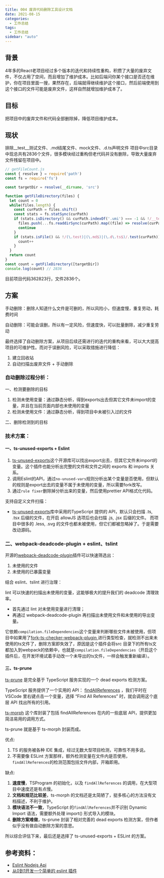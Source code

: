 ```yaml
---
title: 004 废弃代码删除工具设计文档
date: 2021-08-15
categories:
  - 工作总结
tags:
  - 工作总结
sidebar: "auto"
---
```


## 背景
4年多的React老项目经过多个版本的迭代和持续性重构，积攒了大量的废弃文件，不仅占用了空间，而且增加了维护成本。比如后端问你某个接口是否还在维护，你在项目里面一搜，果然存在，后端就得继续维护这个接口，然后前端使用到这个接口的文件可能是废弃文件，这样自然就增加维护成本了。


## 目标
把项目中的废弃文件和代码全部删除掉，降低项目维护成本。

## 现状
排除__test__测试文件、.md结尾文件、mock文件、.d.ts声明文件
项目中src目录中现总共有2836个文件，很多模块经过重构但老代码并没有删除，导致大量废弃文件残留在项目中。

```js
// getFileCount.js
const { resolve } = require('path')
const fs = require('fs')

const targetDir = resolve(__dirname, 'src')

function getFileDirectory(files) {
  let count = 0
  while(files.length) {
    const curPath = files.shift()
    const stats = fs.statSync(curPath)
    if (stats.isDirectory() && curPath.indexOf('.umi') === -1 && !/__tests?__/.test(curPath)) {
      files.push(...fs.readdirSync(curPath).map((file) => resolve(curPath, file)))
      continue
    } 
    if (stats.isFile() && !/(\.test)|(\.md$)|(\.d\.ts$)/.test(curPath)) {
      count++
    }
  }
  return count
}
const count = getFileDirectory([targetDir])
console.log(count) // 2836
```
目前项目代码362823行，文件2836个。

## 方案
手动删除：删除人知道什么文件是可删的，所以风险小，但速度慢，重复劳动，耗费时间

自动删除：可能会误删，所以有一定风险，但速度快，可以批量删除，减少重复劳动

最终选择了自动删除方案，从项目后续还需进行的迭代的重构来看，可以大大提高项目的可维护性。而对于误删风险，可以采取措施进行降低：
1. 建立回收站
2. 自动扫描出废弃文件 + 手动删除

### 自动删除过程分析：
一、检测要删除的目标
1. 检测未使用变量：通过静态分析，得到exports出去但其它文件未import的变量，并且在当前页面内部也未使用的变量
2. 检测未使用文件：通过静态分析，得到项目中未被引入过的文件

二、删除检测到的目标

### 技术方案：
#### 一、ts-unused-exports + Eslint
1. [ts-unused-exports](https://github.com/pzavolinsky/ts-unused-exports)这个开源库可以找出export出去，但其它文件未import的变量。这个插件也能分析出完整的文件和文件之间的 exports 和 imports 关系。
2. 调用Eslint的API，通过`no-unused-vars`规则分析出某个变量是否使用，但默认的规则是export出去的变量不属于未使用的变量，所以需要fork改写。
3. 通过`rule fixer`删除掉分析出来的变量，然后使用prettier API格式化代码。

支持自定义文件扫描：
- [ts-unused-exports](https://github.com/pzavolinsky/ts-unused-exports)库中采用的TypeScript 提供的 API，默认只会扫描 .ts, .tsx 后缀的文件，在开启 allowJS 选项后也会扫描 .js, .jsx 后缀的文件。 而项目中很多的 .less, .svg 的文件也都未被使用，但它们都被忽略掉了。于是需要改动源码。

### 二、webpack-deadcode-plugin + eslint、tslint
开源的[webpack-deadcode-plugin](https://github.com/MQuy/webpack-deadcode-plugin)插件可以快速筛选出：
1. 未使用的文件
2. 未使用的已暴露变量

结合 eslint、tslint 进行治理：

lint 可以快速的扫描出未使用的变量，这能够极大的提升我们的 deadcode 清理效率。
- 首先通过 lint 对未使用变量进行清理；
- 再通过 webpack-deadcode-plugin 再扫描出未使用文件和未使用的导出变量。

它依赖`compilation.fileDependencies`这个变量来判断哪些文件未被使用，但项目中如果用了[fork-ts-checker-webpack-plugin ](https://github.com/TypeStrong/fork-ts-checker-webpack-plugin)进行类型检查，就检测不出来未使用的ts文件了，删除方案即失效了，原因是这个插件会将src 目录下的所有ts文 都加入到webpack的依赖中，也就是`compilation.fileDependencies`（开启这个插件后，在开发环境试着手动改一个未导出的ts文件，一样会触发重新编译）。


#### 三、ts-prune
[ts-prune](https://github.com/nadeesha/ts-prune) 是完全基于 TypeScript 服务实现的一个 dead exports 检测方案。

TypeScript 服务提供了一个实用的 API： [findAllReferences](https://github.com/microsoft/TypeScript/blob/main/src/services/findAllReferences.ts) ，我们平时在 VSCode 里右键点击一个变量，选择 “Find All References” 时，就会调用这个底层 API 找出所有的引用。

[ts-morph](https://github.com/dsherret/ts-morph) 这个库封装了包括 findAllReferences 在内的一些底层 API，提供更加简洁易用的调用方式。

ts-prune 就是基于 ts-morph 封装而成。

优点:
1. TS 的服务被各种 IDE 集成，经过无数大型项目检测，可靠性不用多说。
2. 不需要像 ESLint 方案那样，额外检测变量在文件内是否使用，`findAllReferences`的检测范围包括文件内部，开箱即用。

缺点:
1. **速度慢**，TSProgram 的初始化，以及 `findAllReferences` 的调用，在大型项目中速度还是有点慢。
2. **文档和规范比较差**，ts-morph 的文档还是太简陋了，挺多核心的方法没有文档描述，不利于维护。
3. **模块语法不一致**，TypeScript 的`findAllReferences`并不识别 Dynamic Import 语法，需要额外处理 import() 形式导入的模块。
4. **删除方案难做**，ts-prune 封装了相对完善的 dead exports 检测方案，但作者似乎没有做自动删除方案的意思。

所以综合评估下来，最后还是选择了 ts-unused-exports + ESLint 的方案。

## 参考资料：
- [Eslint Nodejs Api](https://eslint.bootcss.com/docs/developer-guide/nodejs-api#cliengine)
- [从0到1开发一个简单的 eslint 插件](https://zhuanlan.zhihu.com/p/372181145)